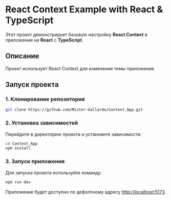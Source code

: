 # React Context Example with React & TypeScript

Этот проект демонстрирует базовую настройку **React Context** в приложении на **React** с **TypeScript**.

## Описание

Проект использует React Context для изменения темы приложения. 

## Запуск проекта

### 1. Клонирование репозитория

```bash
git clone https://github.com/Mister-Gallardo/Context_App.git
```

### 2. Установка зависимостей

Перейдите в директорию проекта и установите зависимости:

```bash
cd Context_App
npm install
```

### 3. Запуск приложения

Для запуска проекта используйте команду:

```bash
npm run dev
```

Приложение будет доступно по дефолтному адресу [http://localhost:5173](http://localhost:5173).
